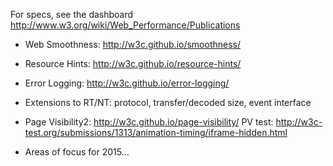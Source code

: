 For specs, see the dashboard
  http://www.w3.org/wiki/Web_Performance/Publications

* Web Smoothness: http://w3c.github.io/smoothness/

* Resource Hints: http://w3c.github.io/resource-hints/

* Error Logging: http://w3c.github.io/error-logging/

* Extensions to RT/NT: protocol, transfer/decoded size, event interface

* Page Visibility2: http://w3c.github.io/page-visibility/
  PV test: http://w3c-test.org/submissions/1313/animation-timing/iframe-hidden.html

* Areas of focus for 2015...
  
